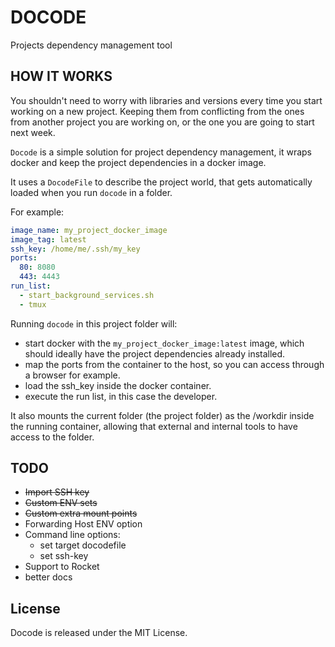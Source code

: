 # DOCODE

Projects dependency management tool

## HOW IT WORKS

You shouldn't need to worry with libraries and versions every time you start
working on a new project. Keeping them from conflicting from the ones from
another project you are working on, or the one you are going to start next week.

`Docode` is a simple solution for project dependency management, it wraps docker
and keep the project dependencies in a docker image.

It uses a `DocodeFile` to describe the project world, that gets automatically
loaded when you run `docode` in a folder.

For example:

``` yaml
image_name: my_project_docker_image
image_tag: latest
ssh_key: /home/me/.ssh/my_key
ports:
  80: 8080
  443: 4443
run_list:
  - start_background_services.sh
  - tmux
```

Running `docode` in this project folder will:
- start docker with the `my_project_docker_image:latest` image, which should ideally have the project dependencies already installed.
- map the ports from the container to the host, so you can access through a browser for example.
- load the ssh_key inside the docker container.
- execute the run list, in this case the developer.

It also mounts the current folder (the project folder) as the /workdir inside the running container,
allowing that external and internal tools to have access to the folder.

## TODO

* <strike>Import SSH key</strike>
* <strike>Custom ENV sets</strike>
* <strike>Custom extra mount points</strike>
* Forwarding Host ENV option
* Command line options:
  * set target docodefile
  * set ssh-key
* Support to Rocket
* better docs

## License

Docode is released under the MIT License.

